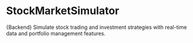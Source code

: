 # StockMarketSimulator
{Backend} Simulate stock trading and investment strategies with real-time data and portfolio management features.
